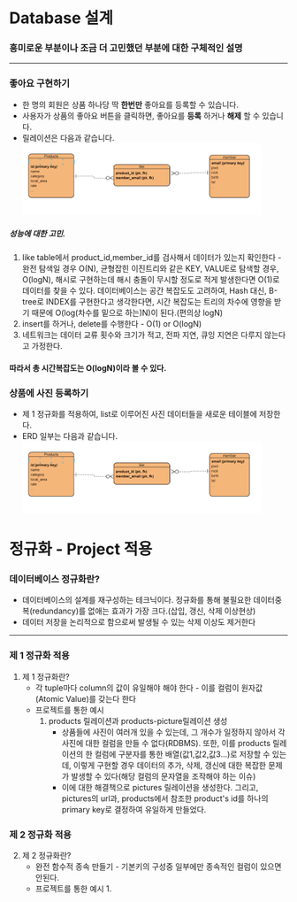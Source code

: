 # Database 설계
### 흥미로운 부분이나 조금 더 고민했던 부분에 대한 구체적인 설명
----------

### 좋아요 구현하기
+ 한 명의 회원은 상품 하나당 딱 **한번만** 좋아요를 등록할 수 있습니다.
+ 사용자가 상품의 좋아요 버튼을 클릭하면, 좋아요를 **등록** 하거나 **해제** 할 수 있습니다.
+ 릴레이션은 다음과 같습니다.
<img src="/img/erd-like.PNG" width="90%" height="30%" title="like table" alt="like"></img>

##### 성능에 대한 고민.
1. like table에서 product_id,member_id를 검사해서 데이터가 있는지 확인한다 - 완전 탐색일 경우 O(N), 균형잡힌 이진트리와 같은 KEY, VALUE로 탐색할 경우, O(logN), 해시로 구현하는데 해시 충돌이 무시할 정도로 적게 발생한다면 O(1)로 데이터를 찾을 수 있다. 데이터베이스는 공간 복잡도도 고려하여, Hash 대신, B-tree로 INDEX를 구현한다고 생각한다면, 시간 복잡도는 트리의 차수에 영향을 받기 때문에 O(log(차수를 밑으로 하는)N)이 된다.(편의상 logN)
2. insert를 하거나, delete를 수행한다 - O(1) or O(logN)
3. 네트워크는 데이터 교류 횟수와 크기가 적고, 전파 지연, 큐잉 지연은 다루지 않는다고 가정한다.
#### 따라서 총 시간복잡도는 O(logN)이라 볼 수 있다.

### 상품에 사진 등록하기
+ 제 1 정규화를 적용하여, list로 이루어진 사진 데이터들을 새로운 테이블에 저장한다.
+ ERD 일부는 다음과 같습니다.
<img src="/img/erd-like.PNG" width="90%" height="30%" title="like table" alt="like"></img>


# 정규화 - Project 적용
### 데이터베이스 정규화란?
  - 데이터베이스의 설계를 재구성하는 테크닉이다. 정규화를 통해 불필요한 데이터중복(redundancy)를 없애는 효과가 가장 크다.(삽입, 갱신, 삭제 이상현상)
  - 데이터 저장을 논리적으로 함으로써 발생될 수 있는 삭제 이상도 제거한다
---------------
### 제 1 정규화 적용
  1. 제 1 정규화란?
      - 각 tuple마다 column의 값이 유일해야 해야 한다 - 이를 컬럼이 원자값(Atomic Value)를 갖는다 한다
      - 프로젝트를 통한 예시
          1. products 릴레이션과 products-picture릴레이션 생성
              - 상품들에 사진이 여러개 있을 수 있는데, 그 개수가 일정하지 않아서
               각 사진에 대한 컬럼을 만들 수 없다(RDBMS). 또한, 이를 products 릴레이션의 한 컬럼에
               구분자를 통한 배열(값1,값2,값3...)로 저장할 수 있는데, 이렇게 구현할 경우 데이터의
               추가, 삭제, 갱신에 대한 복잡한 문제가 발생할 수 있다(해당 컬럼의 문자열을 조작해야 하는 이슈)
              - 이에 대한 해결책으로 pictures 릴레이션을 생성한다. 그리고, pictures의 url과, products에서 참조한 product's id를 하나의 primary key로 결정하여 유일하게 만들었다.
      
      
### 제 2 정규화 적용
  2. 제 2 정규화란?
      - 완전 함수적 종속 만들기 - 기본키의 구성중 일부에만 종속적인 컬럼이 있으면 안된다.
      - 프로젝트를 통한 예시
          1. 

